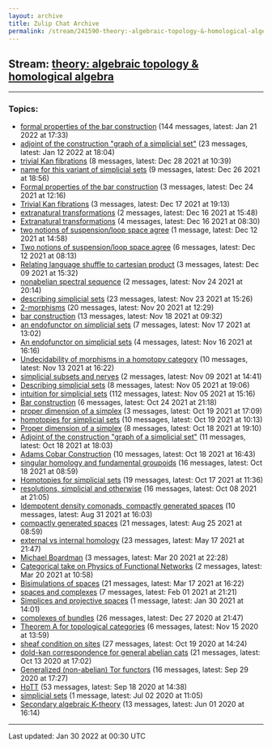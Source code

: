 ```yaml
---
layout: archive
title: Zulip Chat Archive
permalink: /stream/241590-theory:-algebraic-topology-&-homological-algebra/index.html
---
```


## Stream: [theory: algebraic topology & homological algebra](https://mattecapu.github.io/ct-zulip-archive/stream/241590-theory:-algebraic-topology-&-homological-algebra/index.html)
---

### Topics:

* [formal properties of the bar construction](topic/formal.20properties.20of.20the.20bar.20construction.html) (144 messages, latest: Jan 21 2022 at 17:33)
* [adjoint of the construction "graph of a simplicial set"](topic/adjoint.20of.20the.20construction.20.22graph.20of.20a.20simplicial.20set.22.html) (23 messages, latest: Jan 12 2022 at 18:04)
* [trivial Kan fibrations](topic/trivial.20Kan.20fibrations.html) (8 messages, latest: Dec 28 2021 at 10:39)
* [name for this variant of simplicial sets](topic/name.20for.20this.20variant.20of.20simplicial.20sets.html) (9 messages, latest: Dec 26 2021 at 18:56)
* [Formal properties of the bar construction](topic/Formal.20properties.20of.20the.20bar.20construction.html) (3 messages, latest: Dec 24 2021 at 12:16)
* [Trivial Kan fibrations](topic/Trivial.20Kan.20fibrations.html) (3 messages, latest: Dec 17 2021 at 19:13)
* [extranatural transformations](topic/extranatural.20transformations.html) (2 messages, latest: Dec 16 2021 at 15:48)
* [Extranatural transformations](topic/Extranatural.20transformations.html) (4 messages, latest: Dec 16 2021 at 08:30)
* [two notions of suspension/loop space agree](topic/two.20notions.20of.20suspension.2Floop.20space.20agree.html) (1 message, latest: Dec 12 2021 at 14:58)
* [Two notions of suspension/loop space agree](topic/Two.20notions.20of.20suspension.2Floop.20space.20agree.html) (6 messages, latest: Dec 12 2021 at 08:13)
* [Relating language shuffle to cartesian product](topic/Relating.20language.20shuffle.20to.20cartesian.20product.html) (3 messages, latest: Dec 09 2021 at 15:32)
* [nonabelian spectral sequence](topic/nonabelian.20spectral.20sequence.html) (2 messages, latest: Nov 24 2021 at 20:14)
* [describing simplicial sets](topic/describing.20simplicial.20sets.html) (23 messages, latest: Nov 23 2021 at 15:26)
* [2-morphisms](topic/2-morphisms.html) (20 messages, latest: Nov 20 2021 at 12:29)
* [bar construction](topic/bar.20construction.html) (13 messages, latest: Nov 18 2021 at 09:32)
* [an endofunctor on simplicial sets](topic/an.20endofunctor.20on.20simplicial.20sets.html) (7 messages, latest: Nov 17 2021 at 13:02)
* [An endofunctor on simplicial sets](topic/An.20endofunctor.20on.20simplicial.20sets.html) (4 messages, latest: Nov 16 2021 at 16:16)
* [Undecidability of morphisms in a homotopy category](topic/Undecidability.20of.20morphisms.20in.20a.20homotopy.20category.html) (10 messages, latest: Nov 13 2021 at 16:22)
* [simplicial subsets and nerves](topic/simplicial.20subsets.20and.20nerves.html) (2 messages, latest: Nov 09 2021 at 14:41)
* [Describing simplicial sets](topic/Describing.20simplicial.20sets.html) (8 messages, latest: Nov 05 2021 at 19:06)
* [intuition for simplicial sets](topic/intuition.20for.20simplicial.20sets.html) (112 messages, latest: Nov 05 2021 at 15:16)
* [Bar construction](topic/Bar.20construction.html) (6 messages, latest: Oct 24 2021 at 21:18)
* [proper dimension of a simplex](topic/proper.20dimension.20of.20a.20simplex.html) (3 messages, latest: Oct 19 2021 at 17:09)
* [homotopies for simplicial sets](topic/homotopies.20for.20simplicial.20sets.html) (10 messages, latest: Oct 19 2021 at 10:13)
* [Proper dimension of a simplex](topic/Proper.20dimension.20of.20a.20simplex.html) (8 messages, latest: Oct 18 2021 at 19:10)
* [Adjoint of the construction "graph of a simplicial set"](topic/Adjoint.20of.20the.20construction.20.22graph.20of.20a.20simplicial.20set.22.html) (11 messages, latest: Oct 18 2021 at 18:03)
* [Adams Cobar Construction](topic/Adams.20Cobar.20Construction.html) (10 messages, latest: Oct 18 2021 at 16:43)
* [singular homology and fundamental groupoids](topic/singular.20homology.20and.20fundamental.20groupoids.html) (16 messages, latest: Oct 18 2021 at 08:59)
* [Homotopies for simplicial sets](topic/Homotopies.20for.20simplicial.20sets.html) (19 messages, latest: Oct 17 2021 at 11:36)
* [resolutions, simplicial and otherwise](topic/resolutions.2C.20simplicial.20and.20otherwise.html) (16 messages, latest: Oct 08 2021 at 21:05)
* [Idempotent density comonads, compactly generated spaces](topic/Idempotent.20density.20comonads.2C.20compactly.20generated.20spaces.html) (10 messages, latest: Aug 31 2021 at 16:03)
* [compactly generated spaces](topic/compactly.20generated.20spaces.html) (21 messages, latest: Aug 25 2021 at 08:59)
* [external vs internal homology](topic/external.20vs.20internal.20homology.html) (23 messages, latest: May 17 2021 at 21:47)
* [Michael Boardman](topic/Michael.20Boardman.html) (3 messages, latest: Mar 20 2021 at 22:28)
* [Categorical take on Physics of Functional Networks](topic/Categorical.20take.20on.20Physics.20of.20Functional.20Networks.html) (2 messages, latest: Mar 20 2021 at 10:58)
* [Bisimulations of spaces](topic/Bisimulations.20of.20spaces.html) (21 messages, latest: Mar 17 2021 at 16:22)
* [spaces and complexes](topic/spaces.20and.20complexes.html) (7 messages, latest: Feb 01 2021 at 21:21)
* [Simplices and projective spaces](topic/Simplices.20and.20projective.20spaces.html) (1 message, latest: Jan 30 2021 at 14:01)
* [complexes of bundles](topic/complexes.20of.20bundles.html) (26 messages, latest: Dec 27 2020 at 21:47)
* [Theorem A for topological categories](topic/Theorem.20A.20for.20topological.20categories.html) (6 messages, latest: Nov 15 2020 at 13:59)
* [sheaf condition on sites](topic/sheaf.20condition.20on.20sites.html) (27 messages, latest: Oct 19 2020 at 14:24)
* [dold-kan correspondence for general abelian cats](topic/dold-kan.20correspondence.20for.20general.20abelian.20cats.html) (21 messages, latest: Oct 13 2020 at 17:02)
* [Generalized (non-abelian) Tor functors](topic/Generalized.20(non-abelian).20Tor.20functors.html) (16 messages, latest: Sep 29 2020 at 17:27)
* [HoTT](topic/HoTT.html) (53 messages, latest: Sep 18 2020 at 14:38)
* [simplicial sets](topic/simplicial.20sets.html) (1 message, latest: Jul 02 2020 at 11:05)
* [Secondary algebraic K-theory](topic/Secondary.20algebraic.20K-theory.html) (13 messages, latest: Jun 01 2020 at 16:14)

<hr><p>Last updated: Jan 30 2022 at 00:30 UTC</p>